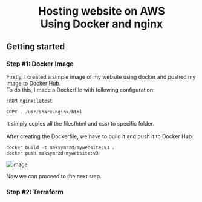<h1 align="center">Hosting website on AWS<br>Using Docker and nginx</h1>

<h2 align="left">Getting started</h2>
<h3 align="left">Step #1: Docker Image</h3>
Firstly, I created a simple image of my website using docker and pushed my image to Docker Hub.<br>
To do this, I made a Dockerfile with following configuration:

```tf
FROM nginx:latest

COPY . /usr/share/nginx/html
```

It simply copies all the files(html and css) to specific folder.<br>
<br>
After creating the Dockerfile, we have to build it and push it to Docker Hub:

```tf
docker build -t maksymrzd/mywebsite:v3 .
docker push maksymrzd/mywebsite:v3
```

![image](https://user-images.githubusercontent.com/114437342/221334852-a42f45f4-bcad-4cbe-89a6-c4cba4093b07.png)

Now we can proceed to the next step. <br>
<h3 align="left">Step #2: Terraform</h3>
